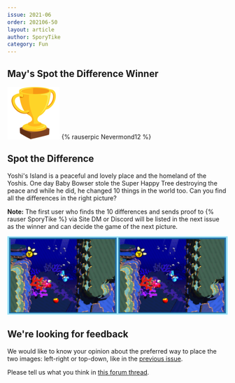 ```yaml
---
issue: 2021-06
order: 202106-50
layout: article
author: SporyTike
category: Fun
---
```


## May's Spot the Difference Winner

<div class="bingo-winner">
  <img class="bingo-trophy" src="../../img/trophy.png" alt="trophy" />
  {% rauserpic Nevermond12 %}
</div>


## Spot the Difference

Yoshi's Island is a peaceful and lovely place and the homeland of the Yoshis. One day Baby Bowser stole the Super Happy Tree destroying the peace and while he did, he changed 10 things in the world too. Can you find all the differences in the right picture?

**Note:** The first user who finds the 10 differences and sends proof to {% rauser SporyTike %} via Site DM or Discord will be listed in the next issue as the winner and can decide the game of the next picture.

![spot the difference](img/spot-the-difference.png)


## We're looking for feedback

We would like to know your opinion about the preferred way to place the two images: left-right or top-down, like in the [previous issue](../2021-05/fun).

Please tell us what you think in [this forum thread](https://retroachievements.org/viewtopic.php?t=13208).
